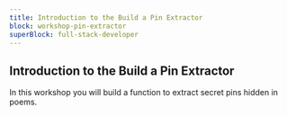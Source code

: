 ```yaml
---
title: Introduction to the Build a Pin Extractor
block: workshop-pin-extractor
superBlock: full-stack-developer
---
```


## Introduction to the Build a Pin Extractor

In this workshop you will build a function to extract secret pins hidden in poems.
